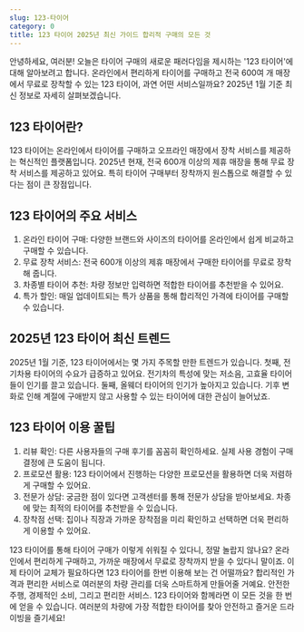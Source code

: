 ```yaml
---
slug: 123-타이어
category: 0
title: 123 타이어 2025년 최신 가이드 합리적 구매의 모든 것
---
```


안녕하세요, 여러분! 오늘은 타이어 구매의 새로운 패러다임을 제시하는 '123 타이어'에 대해 알아보려고 합니다. 온라인에서 편리하게 타이어를 구매하고 전국 600여 개 매장에서 무료로 장착할 수 있는 123 타이어, 과연 어떤 서비스일까요? 2025년 1월 기준 최신 정보로 자세히 살펴보겠습니다.

## 123 타이어란?

123 타이어는 온라인에서 타이어를 구매하고 오프라인 매장에서 장착 서비스를 제공하는 혁신적인 플랫폼입니다. 2025년 현재, 전국 600개 이상의 제휴 매장을 통해 무료 장착 서비스를 제공하고 있어요. 특히 타이어 구매부터 장착까지 원스톱으로 해결할 수 있다는 점이 큰 장점입니다.

## 123 타이어의 주요 서비스

1. 온라인 타이어 구매: 다양한 브랜드와 사이즈의 타이어를 온라인에서 쉽게 비교하고 구매할 수 있습니다.
2. 무료 장착 서비스: 전국 600개 이상의 제휴 매장에서 구매한 타이어를 무료로 장착해 줍니다.
3. 차종별 타이어 추천: 차량 정보만 입력하면 적합한 타이어를 추천받을 수 있어요.
4. 특가 할인: 매일 업데이트되는 특가 상품을 통해 합리적인 가격에 타이어를 구매할 수 있습니다.

## 2025년 123 타이어 최신 트렌드

2025년 1월 기준, 123 타이어에서는 몇 가지 주목할 만한 트렌드가 있습니다. 첫째, 전기차용 타이어의 수요가 급증하고 있어요. 전기차의 특성에 맞는 저소음, 고효율 타이어들이 인기를 끌고 있습니다. 둘째, 올웨더 타이어의 인기가 높아지고 있습니다. 기후 변화로 인해 계절에 구애받지 않고 사용할 수 있는 타이어에 대한 관심이 늘어났죠.

## 123 타이어 이용 꿀팁

1. 리뷰 확인: 다른 사용자들의 구매 후기를 꼼꼼히 확인하세요. 실제 사용 경험이 구매 결정에 큰 도움이 됩니다.
2. 프로모션 활용: 123 타이어에서 진행하는 다양한 프로모션을 활용하면 더욱 저렴하게 구매할 수 있어요.
3. 전문가 상담: 궁금한 점이 있다면 고객센터를 통해 전문가 상담을 받아보세요. 차종에 맞는 최적의 타이어를 추천받을 수 있습니다.
4. 장착점 선택: 집이나 직장과 가까운 장착점을 미리 확인하고 선택하면 더욱 편리하게 이용할 수 있어요.

123 타이어를 통해 타이어 구매가 이렇게 쉬워질 수 있다니, 정말 놀랍지 않나요? 온라인에서 편리하게 구매하고, 가까운 매장에서 무료로 장착까지 받을 수 있다니 말이죠. 이제 타이어 교체가 필요하다면 123 타이어를 한번 이용해 보는 건 어떨까요? 합리적인 가격과 편리한 서비스로 여러분의 차량 관리를 더욱 스마트하게 만들어줄 거예요. 안전한 주행, 경제적인 소비, 그리고 편리한 서비스. 123 타이어와 함께라면 이 모든 것을 한 번에 얻을 수 있습니다. 여러분의 차량에 가장 적합한 타이어를 찾아 안전하고 즐거운 드라이빙을 즐기세요!
